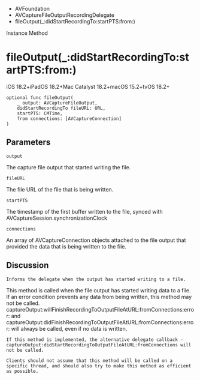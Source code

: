 

- AVFoundation
- AVCaptureFileOutputRecordingDelegate
-  fileOutput(\_:didStartRecordingTo:startPTS:from:) 

Instance Method

# fileOutput(\_:didStartRecordingTo:startPTS:from:)

iOS 18.2+iPadOS 18.2+Mac Catalyst 18.2+macOS 15.2+tvOS 18.2+

``` source
optional func fileOutput(
    _ output: AVCaptureFileOutput,
    didStartRecordingTo fileURL: URL,
    startPTS: CMTime,
    from connections: [AVCaptureConnection]
)
```

## Parameters 

`output`  

The capture file output that started writing the file.

`fileURL`  

The file URL of the file that is being written.

`startPTS`  

The timestamp of the first buffer written to the file, synced with AVCaptureSession.synchronizationClock

`connections`  

An array of AVCaptureConnection objects attached to the file output that provided the data that is being written to the file.

## Discussion

```
Informs the delegate when the output has started writing to a file.
```

This method is called when the file output has started writing data to a file. If an error condition prevents any data from being written, this method may not be called. captureOutput:willFinishRecordingToOutputFileAtURL:fromConnections:error: and captureOutput:didFinishRecordingToOutputFileAtURL:fromConnections:error: will always be called, even if no data is written.

```
If this method is implemented, the alternative delegate callback -captureOutput:didStartRecordingToOutputFileAtURL:fromConnections will not be called.

Clients should not assume that this method will be called on a specific thread, and should also try to make this method as efficient as possible.
```

